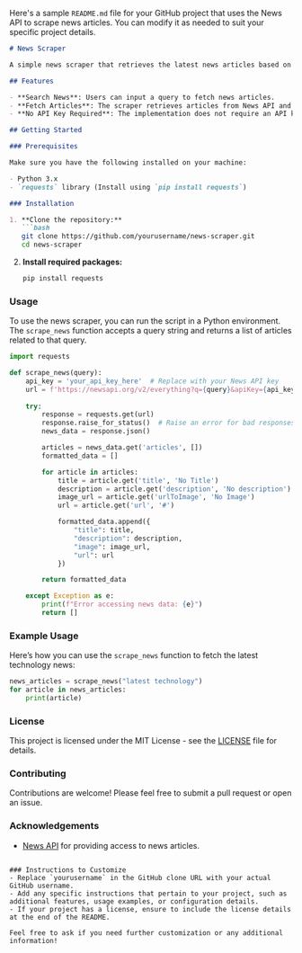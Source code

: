 Here's a sample `README.md` file for your GitHub project that uses the News API to scrape news articles. You can modify it as needed to suit your specific project details.

```markdown
# News Scraper

A simple news scraper that retrieves the latest news articles based on a search query using the [News API](https://newsapi.org/). This application allows users to enter a query and fetch relevant news articles along with their titles, descriptions, images, and URLs.

## Features

- **Search News**: Users can input a query to fetch news articles.
- **Fetch Articles**: The scraper retrieves articles from News API and formats them for display.
- **No API Key Required**: The implementation does not require an API key for basic usage, allowing easy access to news data.

## Getting Started

### Prerequisites

Make sure you have the following installed on your machine:

- Python 3.x
- `requests` library (Install using `pip install requests`)

### Installation

1. **Clone the repository:**
   ```bash
   git clone https://github.com/yourusername/news-scraper.git
   cd news-scraper
   ```

2. **Install required packages:**
   ```bash
   pip install requests
   ```

### Usage

To use the news scraper, you can run the script in a Python environment. The `scrape_news` function accepts a query string and returns a list of articles related to that query.

```python
import requests

def scrape_news(query):
    api_key = 'your_api_key_here'  # Replace with your News API key
    url = f'https://newsapi.org/v2/everything?q={query}&apiKey={api_key}'
    
    try:
        response = requests.get(url)
        response.raise_for_status()  # Raise an error for bad responses
        news_data = response.json()

        articles = news_data.get('articles', [])
        formatted_data = []

        for article in articles:
            title = article.get('title', 'No Title')
            description = article.get('description', 'No description')
            image_url = article.get('urlToImage', 'No Image')
            url = article.get('url', '#')

            formatted_data.append({
                "title": title,
                "description": description,
                "image": image_url,
                "url": url
            })

        return formatted_data

    except Exception as e:
        print(f"Error accessing news data: {e}")
        return []
```

### Example Usage

Here’s how you can use the `scrape_news` function to fetch the latest technology news:

```python
news_articles = scrape_news("latest technology")
for article in news_articles:
    print(article)
```

### License

This project is licensed under the MIT License - see the [LICENSE](LICENSE) file for details.

### Contributing

Contributions are welcome! Please feel free to submit a pull request or open an issue.

### Acknowledgements

- [News API](https://newsapi.org/) for providing access to news articles.

```

### Instructions to Customize
- Replace `yourusername` in the GitHub clone URL with your actual GitHub username.
- Add any specific instructions that pertain to your project, such as additional features, usage examples, or configuration details.
- If your project has a license, ensure to include the license details at the end of the README.

Feel free to ask if you need further customization or any additional information!